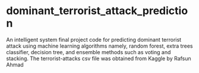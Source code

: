 # dominant_terrorist_attack_prediction
An intelligent system final project code for predicting dominant terrorist attack using machine learning algorithms namely, random forest, extra trees classifier, decision tree, and ensemble methods such as voting and stacking. The terrorist-attacks csv file was obtained from Kaggle by Rafsun Ahmad
